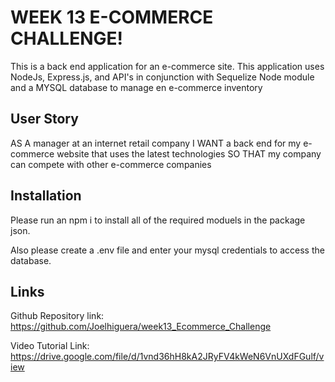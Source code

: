 # WEEK 13 E-COMMERCE CHALLENGE!
This is a back end application for an e-commerce site. This application uses NodeJs, Express.js, and API's in conjunction with Sequelize Node module and a MYSQL database to manage en e-commerce inventory

## User Story
AS A manager at an internet retail company
I WANT a back end for my e-commerce website that uses the latest technologies
SO THAT my company can compete with other e-commerce companies

## Installation
Please run an npm i to install all of the required moduels in the package json.

Also please create a .env file and enter your mysql credentials to access the database.

## Links

Github Repository link: https://github.com/Joelhiguera/week13_Ecommerce_Challenge

Video Tutorial Link: https://drive.google.com/file/d/1vnd36hH8kA2JRyFV4kWeN6VnUXdFGulf/view

